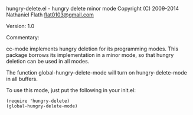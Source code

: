 hungry-delete.el - hungry delete minor mode
Copyright (C) 2009-2014 Nathaniel Flath <flat0103@gmail.com>

Version: 1.0

Commentary:

cc-mode implements hungry deletion for its programming modes. This
package borrows its implementation in a minor mode, so that hungry
deletion can be used in all modes.

The function global-hungry-delete-mode will turn on hungry-delete-mode
in all buffers.

To use this mode, just put the following in your init.el:

```elisp
(require 'hungry-delete)
(global-hungry-delete-mode)
```

